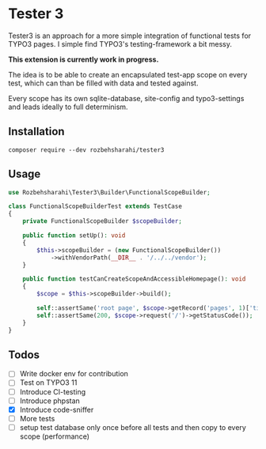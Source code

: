 # Tester 3

Tester3 is an approach for a more simple integration of functional tests for TYPO3 pages. I simple find TYPO3's
testing-framework a bit messy.

**This extension is currently work in progress.**

The idea is to be able to create an encapsulated test-app scope on every test, which can than be filled with data and
tested against.

Every scope has its own sqlite-database, site-config and typo3-settings and leads ideally to full determinism.

## Installation

```shell
composer require --dev rozbehsharahi/tester3
```

## Usage

```php
use Rozbehsharahi\Tester3\Builder\FunctionalScopeBuilder;

class FunctionalScopeBuilderTest extends TestCase
{
    private FunctionalScopeBuilder $scopeBuilder;

    public function setUp(): void
    {
        $this->scopeBuilder = (new FunctionalScopeBuilder())
            ->withVendorPath(__DIR__ . '/../../vendor');
    }

    public function testCanCreateScopeAndAccessibleHomepage(): void
    {
        $scope = $this->scopeBuilder->build();

        self::assertSame('root page', $scope->getRecord('pages', 1)['title']);
        self::assertSame(200, $scope->request('/')->getStatusCode());
    }
}
```

## Todos

- [ ] Write docker env for contribution
- [ ] Test on TYPO3 11
- [ ] Introduce CI-testing
- [ ] Introduce phpstan
- [x] Introduce code-sniffer
- [ ] More tests
- [ ] setup test database only once before all tests and then copy to every scope (performance)